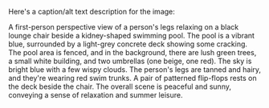 Here's a caption/alt text description for the image:

A first-person perspective view of a person's legs relaxing on a black lounge chair beside a kidney-shaped swimming pool. The pool is a vibrant blue, surrounded by a light-grey concrete deck showing some cracking.  The pool area is fenced, and in the background, there are lush green trees, a small white building, and two umbrellas (one beige, one red).  The sky is bright blue with a few wispy clouds. The person's legs are tanned and hairy, and they're wearing red swim trunks. A pair of patterned flip-flops rests on the deck beside the chair. The overall scene is peaceful and sunny, conveying a sense of relaxation and summer leisure.